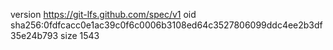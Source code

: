 version https://git-lfs.github.com/spec/v1
oid sha256:0fdfcacc0e1ac39c0f6c0006b3108ed64c3527806099ddc4ee2b3df35e24b793
size 1543
